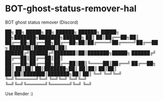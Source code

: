 # BOT-ghost-status-remover-hal
BOT ghost status remover (Discord)

██╗  ██╗ █████╗ ██╗     ██████╗ ██████╗  █████╗ ██╗███████╗███████╗██████╗ 
██║  ██║██╔══██╗██║     ██╔══██╗██╔══██╗██╔══██╗██║██╔════╝██╔════╝██╔══██╗
███████║███████║██║     ██████╔╝██████╔╝███████║██║███████╗█████╗  ██████╔╝
██╔══██║██╔══██║██║     ██╔══██╗██╔══██╗██╔══██║██║╚════██║██╔══╝  ██╔══██╗
██║  ██║██║  ██║███████╗██║  ██║██║  ██║██║  ██║██║███████║███████╗██║  ██║
╚═╝  ╚═╝╚═╝  ╚═╝╚══════╝╚═╝  ╚═╝╚═╝  ╚═╝╚═╝  ╚═╝╚═╝╚══════╝╚══════╝╚═╝  ╚═╝
                                                                           
                                                                           
Use Render :)
